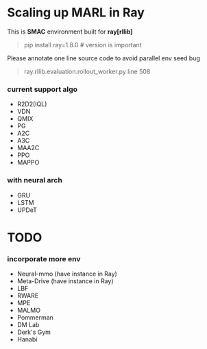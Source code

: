 # Scaling up MARL in Ray

This is **SMAC** environment built for **ray[rllib]**
> pip install ray=1.8.0 # version is important

Please annotate one line source code to avoid parallel env seed bug
> ray.rllib.evaluation.rollout_worker.py line 508 


### current support algo
- R2D2(IQL)
- VDN
- QMIX
- PG
- A2C
- A3C
- MAA2C
- PPO
- MAPPO
  
### with neural arch
- GRU
- LSTM
- UPDeT

# TODO
### incorporate more env
- Neural-mmo (have instance in Ray)
- Meta-Drive (have instance in Ray)
- LBF
- RWARE
- MPE
- MALMO
- Pommerman
- DM Lab
- Derk's Gym
- Hanabi

